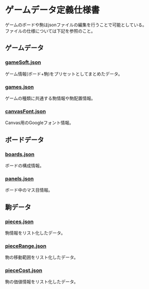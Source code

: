 # ゲームデータ定義仕様書
ゲームのボードや駒はjsonファイルの編集を行うことで可能としている。  
ファイルの仕様については下記を参照のこと。

## ゲームデータ
### [gameSoft.json](./gameSoft.md)
ゲーム情報(ボード+駒)をプリセットとしてまとめたデータ。

### [games.json](./games.md)
ゲームの種類に共通する駒情報や駒配置情報。

### [canvasFont.json](./canvasFont.md)
Canvas用のGoogleフォント情報。

## ボードデータ
### [boards.json](./boards.md)
ボードの構成情報。

### [panels.json](./panels.md)
ボード中のマス目情報。

## 駒データ
### [pieces.json](./pieces.md)
駒情報をリスト化したデータ。

### [pieceRange.json](./pieceRange.md)
駒の移動範囲をリスト化したデータ。

### [pieceCost.json](./pieceCost.md)
駒の価値情報をリスト化したデータ。

